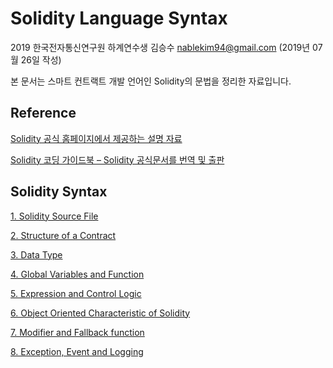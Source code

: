 # Solidity Language Syntax

2019 한국전자통신연구원
하계연수생 김승수
nablekim94@gmail.com
(2019년 07월 26일 작성)

 본 문서는 스마트 컨트랙트 개발 언어인 Solidity의 문법을 정리한 자료입니다.

## Reference

[Solidity 공식 홈페이지에서 제공하는 설명 자료](https://solidity-kr.readthedocs.io/ko/latest/solidity-in-depth.html)

[Solidity 코딩 가이드북 – Solidity 공식문서를 번역 및 출판](https://ggs134.gitbooks.io/solidityguide/22-npm--nodejs.html)


## Solidity Syntax
[1. Solidity Source File](./solidity-source-file.md)

[2. Structure of a Contract](./structure-of-A-contract.md)

[3. Data Type](./type.md)

[4. Global Variables and Function](./global-variable-and-function.md)

[5. Expression and Control Logic](./expression-and-control-logic.md)

[6. Object Oriented Characteristic of Solidity](./object-oriented-characteristic-of-solidity.md)

[7. Modifier and Fallback function](./modifier-and-fallback.md)

[8. Exception, Event and Logging](./exception-event-and-logging.md)
